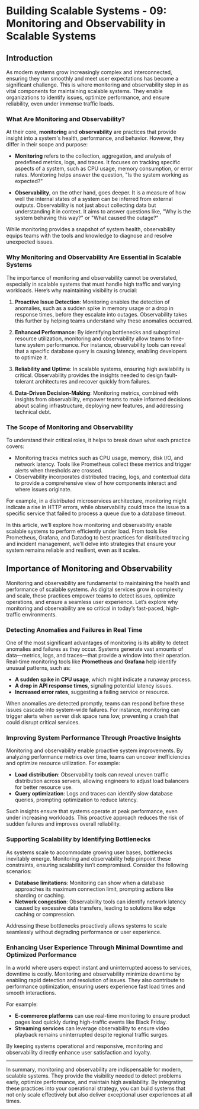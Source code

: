 # Building Scalable Systems - 09: Monitoring and Observability in Scalable Systems

## Introduction

As modern systems grow increasingly complex and interconnected, ensuring they run smoothly and meet user expectations has become a significant challenge. This is where monitoring and observability step in as vital components for maintaining scalable systems. They enable organizations to identify issues, optimize performance, and ensure reliability, even under immense traffic loads.

### What Are Monitoring and Observability?

At their core, **monitoring** and **observability** are practices that provide insight into a system's health, performance, and behavior. However, they differ in their scope and purpose:

- **Monitoring** refers to the collection, aggregation, and analysis of predefined metrics, logs, and traces. It focuses on tracking specific aspects of a system, such as CPU usage, memory consumption, or error rates. Monitoring helps answer the question, "Is the system working as expected?"

- **Observability**, on the other hand, goes deeper. It is a measure of how well the internal states of a system can be inferred from external outputs. Observability is not just about collecting data but understanding it in context. It aims to answer questions like, "Why is the system behaving this way?" or "What caused the outage?"

While monitoring provides a snapshot of system health, observability equips teams with the tools and knowledge to diagnose and resolve unexpected issues.

### Why Monitoring and Observability Are Essential in Scalable Systems

The importance of monitoring and observability cannot be overstated, especially in scalable systems that must handle high traffic and varying workloads. Here’s why maintaining visibility is crucial:

1. **Proactive Issue Detection**: Monitoring enables the detection of anomalies, such as a sudden spike in memory usage or a drop in response times, before they escalate into outages. Observability takes this further by helping teams understand why these anomalies occurred.

2. **Enhanced Performance**: By identifying bottlenecks and suboptimal resource utilization, monitoring and observability allow teams to fine-tune system performance. For instance, observability tools can reveal that a specific database query is causing latency, enabling developers to optimize it.

3. **Reliability and Uptime**: In scalable systems, ensuring high availability is critical. Observability provides the insights needed to design fault-tolerant architectures and recover quickly from failures.

4. **Data-Driven Decision-Making**: Monitoring metrics, combined with insights from observability, empower teams to make informed decisions about scaling infrastructure, deploying new features, and addressing technical debt.

### The Scope of Monitoring and Observability

To understand their critical roles, it helps to break down what each practice covers:

- Monitoring tracks metrics such as CPU usage, memory, disk I/O, and network latency. Tools like Prometheus collect these metrics and trigger alerts when thresholds are crossed.
- Observability incorporates distributed tracing, logs, and contextual data to provide a comprehensive view of how components interact and where issues originate.

For example, in a distributed microservices architecture, monitoring might indicate a rise in HTTP errors, while observability could trace the issue to a specific service that failed to process a queue due to a database timeout.

In this article, we’ll explore how monitoring and observability enable scalable systems to perform efficiently under load. From tools like Prometheus, Grafana, and Datadog to best practices for distributed tracing and incident management, we’ll delve into strategies that ensure your system remains reliable and resilient, even as it scales.

## Importance of Monitoring and Observability

Monitoring and observability are fundamental to maintaining the health and performance of scalable systems. As digital services grow in complexity and scale, these practices empower teams to detect issues, optimize operations, and ensure a seamless user experience. Let’s explore why monitoring and observability are so critical in today’s fast-paced, high-traffic environments.

### Detecting Anomalies and Failures in Real Time

One of the most significant advantages of monitoring is its ability to detect anomalies and failures as they occur. Systems generate vast amounts of data—metrics, logs, and traces—that provide a window into their operation. Real-time monitoring tools like **Prometheus** and **Grafana** help identify unusual patterns, such as:

- **A sudden spike in CPU usage**, which might indicate a runaway process.
- **A drop in API response times**, signaling potential latency issues.
- **Increased error rates**, suggesting a failing service or resource.

When anomalies are detected promptly, teams can respond before these issues cascade into system-wide failures. For instance, monitoring can trigger alerts when server disk space runs low, preventing a crash that could disrupt critical services.

### Improving System Performance Through Proactive Insights

Monitoring and observability enable proactive system improvements. By analyzing performance metrics over time, teams can uncover inefficiencies and optimize resource utilization. For example:

- **Load distribution**: Observability tools can reveal uneven traffic distribution across servers, allowing engineers to adjust load balancers for better resource use.
- **Query optimization**: Logs and traces can identify slow database queries, prompting optimization to reduce latency.

Such insights ensure that systems operate at peak performance, even under increasing workloads. This proactive approach reduces the risk of sudden failures and improves overall reliability.

### Supporting Scalability by Identifying Bottlenecks

As systems scale to accommodate growing user bases, bottlenecks inevitably emerge. Monitoring and observability help pinpoint these constraints, ensuring scalability isn’t compromised. Consider the following scenarios:

- **Database limitations**: Monitoring can show when a database approaches its maximum connection limit, prompting actions like sharding or caching.
- **Network congestion**: Observability tools can identify network latency caused by excessive data transfers, leading to solutions like edge caching or compression.

Addressing these bottlenecks proactively allows systems to scale seamlessly without degrading performance or user experience.

### Enhancing User Experience Through Minimal Downtime and Optimized Performance

In a world where users expect instant and uninterrupted access to services, downtime is costly. Monitoring and observability minimize downtime by enabling rapid detection and resolution of issues. They also contribute to performance optimization, ensuring users experience fast load times and smooth interactions.

For example:

- **E-commerce platforms** can use real-time monitoring to ensure product pages load quickly during high-traffic events like Black Friday.
- **Streaming services** can leverage observability to ensure video playback remains uninterrupted despite regional traffic surges.

By keeping systems operational and responsive, monitoring and observability directly enhance user satisfaction and loyalty.

---

In summary, monitoring and observability are indispensable for modern, scalable systems. They provide the visibility needed to detect problems early, optimize performance, and maintain high availability. By integrating these practices into your operational strategy, you can build systems that not only scale effectively but also deliver exceptional user experiences at all times.
